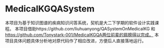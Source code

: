 # MedicalKGQASystem
本项目为基于知识图谱的疾病知识问答系统，契机是大二下学期的软件设计实践课程。
本项目借助https://github.com/liuhuanyong/QASystemOnMedicalKG 和 https://github.com/Tonystark-001/MedicalKGQA两位前辈的肩膀得以完成。
本项目具体问题具体分析地对原代码作了相应改进，方便后人直接落地运行。
